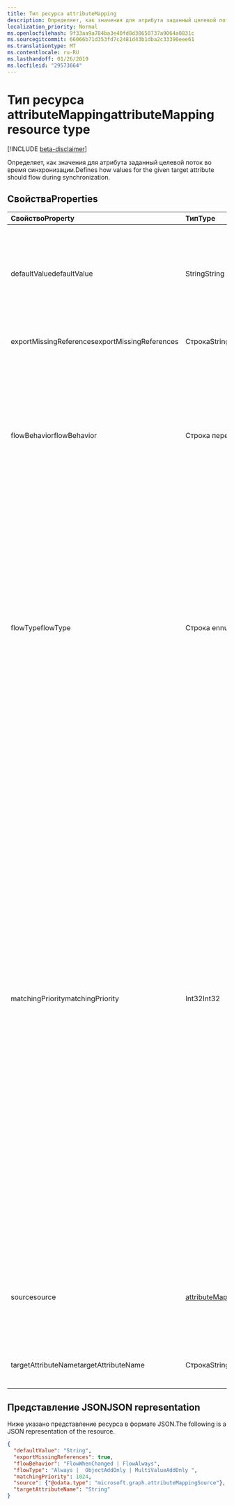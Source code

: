 ```yaml
---
title: Тип ресурса attributeMapping
description: Определяет, как значения для атрибута заданный целевой поток во время синхронизации.
localization_priority: Normal
ms.openlocfilehash: 9f33aa9a784ba3e40fd8d38650737a9064a0831c
ms.sourcegitcommit: 66066b71d353fd7c2481d43b1dba2c33390eee61
ms.translationtype: MT
ms.contentlocale: ru-RU
ms.lasthandoff: 01/26/2019
ms.locfileid: "29573664"
---
```

# <a name="attributemapping-resource-type"></a><span data-ttu-id="f3101-103">Тип ресурса attributeMapping</span><span class="sxs-lookup"><span data-stu-id="f3101-103">attributeMapping resource type</span></span>

[!INCLUDE [beta-disclaimer](../../includes/beta-disclaimer.md)]

<span data-ttu-id="f3101-104">Определяет, как значения для атрибута заданный целевой поток во время синхронизации.</span><span class="sxs-lookup"><span data-stu-id="f3101-104">Defines how values for the given target attribute should flow during synchronization.</span></span>

## <a name="properties"></a><span data-ttu-id="f3101-105">Свойства</span><span class="sxs-lookup"><span data-stu-id="f3101-105">Properties</span></span>

| <span data-ttu-id="f3101-106">Свойство</span><span class="sxs-lookup"><span data-stu-id="f3101-106">Property</span></span>                  | <span data-ttu-id="f3101-107">Тип</span><span class="sxs-lookup"><span data-stu-id="f3101-107">Type</span></span>                      | <span data-ttu-id="f3101-108">Описание</span><span class="sxs-lookup"><span data-stu-id="f3101-108">Description</span></span>    |
|:--------------------------|:--------------------------|:---------------|
|<span data-ttu-id="f3101-109">defaultValue</span><span class="sxs-lookup"><span data-stu-id="f3101-109">defaultValue</span></span>               | <span data-ttu-id="f3101-110">String</span><span class="sxs-lookup"><span data-stu-id="f3101-110">String</span></span>                    |<span data-ttu-id="f3101-111">По умолчанию значение для использования в случае, если свойство **source** проверялись `null`.</span><span class="sxs-lookup"><span data-stu-id="f3101-111">Default value to be used in case the **source** property was evaluated to `null`.</span></span> <span data-ttu-id="f3101-112">Необязательный параметр.</span><span class="sxs-lookup"><span data-stu-id="f3101-112">Optional.</span></span>|
|<span data-ttu-id="f3101-113">exportMissingReferences</span><span class="sxs-lookup"><span data-stu-id="f3101-113">exportMissingReferences</span></span>    |<span data-ttu-id="f3101-114">Строка</span><span class="sxs-lookup"><span data-stu-id="f3101-114">String</span></span>                     |<span data-ttu-id="f3101-115">Только для внутреннего использования.</span><span class="sxs-lookup"><span data-stu-id="f3101-115">For internal use only.</span></span>|
|<span data-ttu-id="f3101-116">flowBehavior</span><span class="sxs-lookup"><span data-stu-id="f3101-116">flowBehavior</span></span>               | <span data-ttu-id="f3101-117">Строка перечисления</span><span class="sxs-lookup"><span data-stu-id="f3101-117">enum-string</span></span>      |<span data-ttu-id="f3101-118">Определяет, когда этот атрибут, должны быть экспортированы в конечный каталог.</span><span class="sxs-lookup"><span data-stu-id="f3101-118">Defines when this attribute should be exported to the target directory.</span></span> <span data-ttu-id="f3101-119">Возможные значения: `FlowWhenChanged` и `FlowAlways`.</span><span class="sxs-lookup"><span data-stu-id="f3101-119">Possible values are: `FlowWhenChanged` and `FlowAlways`.</span></span> <span data-ttu-id="f3101-120">Значение по умолчанию: `FlowWhenChanged`.</span><span class="sxs-lookup"><span data-stu-id="f3101-120">Default is `FlowWhenChanged`.</span></span> |
|<span data-ttu-id="f3101-121">flowType</span><span class="sxs-lookup"><span data-stu-id="f3101-121">flowType</span></span>                   | <span data-ttu-id="f3101-122">Строка ennum</span><span class="sxs-lookup"><span data-stu-id="f3101-122">ennum-string</span></span>          |<span data-ttu-id="f3101-123">Определяет, когда этот атрибут следует обновить в целевой каталог.</span><span class="sxs-lookup"><span data-stu-id="f3101-123">Defines when this attribute should be updated in the target directory.</span></span> <span data-ttu-id="f3101-124">Возможные значения: `Always` (по умолчанию), `ObjectAddOnly` (только если создается новый объект), `MultiValueAddOnly` (только при изменении добавляет новые значения это многозначный атрибут).</span><span class="sxs-lookup"><span data-stu-id="f3101-124">Possible values are: `Always` (default), `ObjectAddOnly` (only when new object is created), `MultiValueAddOnly` (only when the change is adding new values to a multi-valued attribute).</span></span> |
|<span data-ttu-id="f3101-125">matchingPriority</span><span class="sxs-lookup"><span data-stu-id="f3101-125">matchingPriority</span></span>           |<span data-ttu-id="f3101-126">Int32</span><span class="sxs-lookup"><span data-stu-id="f3101-126">Int32</span></span>                      |<span data-ttu-id="f3101-127">Если больше 0, этот атрибут будет использоваться для выполнения первоначальной совпадение объектов между исходный и конечный каталоги.</span><span class="sxs-lookup"><span data-stu-id="f3101-127">If higher than 0, this attribute will be used to perform an initial match of the objects between source and target directories.</span></span> <span data-ttu-id="f3101-128">Обработчик синхронизации попытается найти соответствующий объект, с помощью атрибута с наименьшее значение сначала совпадающих приоритет.</span><span class="sxs-lookup"><span data-stu-id="f3101-128">The synchronization engine will try to find the matching object using attribute with lowest value of matching priority first.</span></span> <span data-ttu-id="f3101-129">Если не найден, атрибута с помощью следующего соответствия приоритет будет использоваться и так далее до совпадения или исключаются соответствующие атрибуты.</span><span class="sxs-lookup"><span data-stu-id="f3101-129">If not found, the attribute with the next matching priority will be used, and so on a until match is found or no more matching attributes are left.</span></span> <span data-ttu-id="f3101-130">Только атрибуты, которые должны иметь уникальные значения, такие как электронной почтой, следует использовать в качестве соответствующие атрибуты.</span><span class="sxs-lookup"><span data-stu-id="f3101-130">Only attributes that are expected to have unique values, such as email, should be used as matching attributes.</span></span>|
|<span data-ttu-id="f3101-131">source</span><span class="sxs-lookup"><span data-stu-id="f3101-131">source</span></span>                     |[<span data-ttu-id="f3101-132">attributeMappingSource</span><span class="sxs-lookup"><span data-stu-id="f3101-132">attributeMappingSource</span></span>](synchronization-attributemappingsource.md)     | <span data-ttu-id="f3101-133">Определяет, как должно быть значение извлечены (или преобразовать) из исходного объекта.</span><span class="sxs-lookup"><span data-stu-id="f3101-133">Defines how a value should be extracted (or transformed) from the source object.</span></span> |
|<span data-ttu-id="f3101-134">targetAttributeName</span><span class="sxs-lookup"><span data-stu-id="f3101-134">targetAttributeName</span></span>        |<span data-ttu-id="f3101-135">Строка</span><span class="sxs-lookup"><span data-stu-id="f3101-135">String</span></span>                     |<span data-ttu-id="f3101-136">Имя атрибута для конечного объекта.</span><span class="sxs-lookup"><span data-stu-id="f3101-136">Name of the attribute on the target object.</span></span> |

## <a name="json-representation"></a><span data-ttu-id="f3101-137">Представление JSON</span><span class="sxs-lookup"><span data-stu-id="f3101-137">JSON representation</span></span>

<span data-ttu-id="f3101-138">Ниже указано представление ресурса в формате JSON.</span><span class="sxs-lookup"><span data-stu-id="f3101-138">The following is a JSON representation of the resource.</span></span>

<!-- {
  "blockType": "resource",
  "optionalProperties": [

  ],
  "@odata.type": "microsoft.graph.attributeMapping"
}-->

```json
{
  "defaultValue": "String",
  "exportMissingReferences": true,
  "flowBehavior": "FlowWhenChanged | FlowAlways",
  "flowType": "Always |  ObjectAddOnly | MultiValueAddOnly ",
  "matchingPriority": 1024,
  "source": {"@odata.type": "microsoft.graph.attributeMappingSource"},
  "targetAttributeName": "String"
}

```

<!-- uuid: 8fcb5dbc-d5aa-4681-8e31-b001d5168d79
2015-10-25 14:57:30 UTC -->
<!--
{
  "type": "#page.annotation",
  "description": "attributeMapping resource",
  "keywords": "",
  "section": "documentation",
  "tocPath": "",
  "suppressions": [
    "Error: /api-reference/beta/resources/synchronization-attributemapping.md:\r\n      Exception processing links.\r\n    System.ArgumentException: Link Definition was null. Link text: !INCLUDE [beta-disclaimer](../../includes/beta-disclaimer.md)\r\n      at ApiDoctor.Validation.DocFile.get_LinkDestinations()\r\n      at ApiDoctor.Validation.DocSet.ValidateLinks(Boolean includeWarnings, String[] relativePathForFiles, IssueLogger issues, Boolean requireFilenameCaseMatch, Boolean printOrphanedFiles)"
  ]
}
-->
